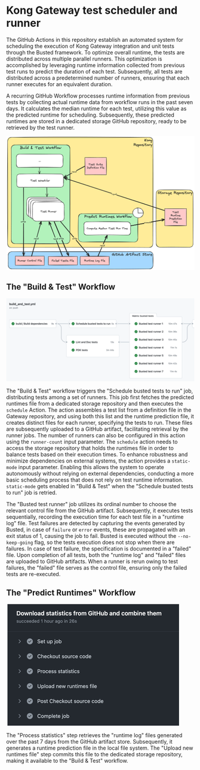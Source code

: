 # Kong Gateway test scheduler and runner

The GitHub Actions in this repository establish an automated system
for scheduling the execution of Kong Gateway integration and unit
tests through the Busted framework. To optimize overall runtime, the
tests are distributed across multiple parallel runners. This
optimization is accomplished by leveraging runtime information
collected from previous test runs to predict the duration of each
test. Subsequently, all tests are distributed across a predetermined
number of runners, ensuring that each runner executes for an
equivalent duration.

A recurring GitHub Workflow processes runtime information from
previous tests by collecting actual runtime data from workflow runs in
the past seven days. It calculates the median runtime for each test,
utilizing this value as the predicted runtime for
scheduling. Subsequently, these predicted runtimes are stored in a
dedicated storage GitHub repository, ready to be retrieved by the test
runner.

![Component Diagram](img%2Ftest-scheduler-components.png)

## The "Build & Test" Workflow

![Build & Test Workflow](img/build_and_test.png)

The "Build & Test" workflow triggers the "Schedule busted tests to
run" job, distributing tests among a set of runners.
This job first fetches the predicted runtimes file from a dedicated
storage repository and then executes the `schedule` Action. The action
assembles a test list from a definition file in the Gateway repository,
and using both this list and the runtime prediction file, it creates
distinct files for each runner, specifying the tests to run. These
files are subsequently uploaded to a GitHub artifact, facilitating
retrieval by the runner jobs.
The number of runners can also be configured in this action using the
`runner-count` input parameter.
The `schedule` action needs to access the storage repository that holds
the runtimes file in order to balance tests based on their execution
times. To enhance robustness and minimize dependencies on external
systems, the action provides a `static-mode` input parameter. Enabling
this allows the system to operate autonomously without relying on
external dependencies, conducting a more basic scheduling process that
does not rely on test runtime information.
`static-mode` gets enabled in "Build & Test" when the "Schedule busted
tests to run" job is retried.

The "Busted test runner" job utilizes its ordinal number to choose the
relevant control file from the GitHub artifact. Subsequently, it
executes tests sequentially, recording the execution time for each
test file in a "runtime log" file.
Test failures are detected by capturing the events generated by Busted,
in case of `failure` or `error` events, these are propagated with an
exit status of 1, causing the job to fail. Busted is executed without
the `--no-keep-going` flag, so the tests execution does not stop when
there are failures.
In case of test failure, the specification is documented in a "failed"
file. Upon completion of all tests, both the "runtime log" and "failed"
files are uploaded to GitHub artifacts. When a runner is rerun owing to
test failures, the "failed" file serves as the control file, ensuring
only the failed tests are re-executed.

## The "Predict Runtimes" Workflow

![download_statistics.png](img%2Fdownload_statistics.png)

The "Process statistics" step retrieves the "runtime log" files
generated over the past 7 days from the GitHub artifact
store. Subsequently, it generates a runtime prediction file in the
local file system. The "Upload new runtimes file" step commits this
file to the dedicated storage repository, making it available to the
"Build & Test" workflow.
